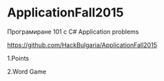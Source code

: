 # ApplicationFall2015
Програмиране 101 с C#
Application problems

https://github.com/HackBulgaria/ApplicationFall2015

1.Points

2.Word Game
